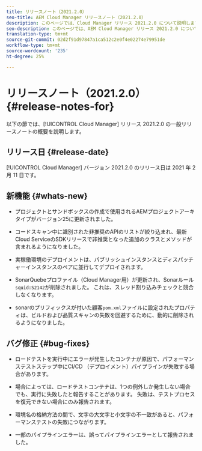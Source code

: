```yaml
---
title: リリースノート（2021.2.0）
seo-title: AEM Cloud Manager リリースノート（2021.2.0）
description: このページでは、Cloud Manager リリース 2021.2.0 について説明します。
seo-description: このページでは、AEM Cloud Manager リリース 2021.2.0 について説明します。
translation-type: tm+mt
source-git-commit: 02d2f91d97847a1ca512c2e0f4e02274e79951de
workflow-type: tm+mt
source-wordcount: '235'
ht-degree: 25%

---
```


# リリースノート（2021.2.0） {#release-notes-for}

以下の節では、[!UICONTROL Cloud Manager] リリース 2021.2.0 の一般リリースノートの概要を説明します。

## リリース日 {#release-date}

[!UICONTROL Cloud Manager] バージョン 2021.2.0 のリリース日は 2021 年 2 月 11 日です。

## 新機能 {#whats-new}

* プロジェクトとサンドボックスの作成で使用されるAEMプロジェクトアーキタイプがバージョン25に更新されました。

* コードスキャン中に識別された非推奨のAPIのリストが絞り込まれ、最新Cloud ServiceのSDKリリースで非推奨となった追加のクラスとメソッドが含まれるようになりました。

* 実稼働環境のデプロイメントは、パブリッシュインスタンスとディスパッチャーインスタンスのペアに並行してデプロイされます。

* SonarQuebeプロファイル（Cloud Manager用）が更新され、Sonarルール`squid:S2142`が削除されました。 これは、スレッド割り込みチェックと競合しなくなります。

* sonarのプリフィックスが付いた顧客`pom.xml`ファイルに設定されたプロパティは、ビルドおよび品質スキャンの失敗を回避するために、動的に削除されるようになりました。

## バグ修正 {#bug-fixes}

* ロードテストを実行中にエラーが発生したコンテナが原因で、パフォーマンステストステップ中にCI/CD （デプロイメント）パイプラインが失敗する場合があります。

* 場合によっては、ロードテストコンテナは、1つの例外しか発生しない場合でも、実行に失敗したと報告することがあります。 失敗は、テストプロセスを復元できない場合にのみ報告されます。

* 環境名の格納方法の間で、文字の大文字と小文字の不一致があると、パフォーマンステストの失敗につながります。

* 一部のパイプラインエラーは、誤ってパイプラインエラーとして報告されました。